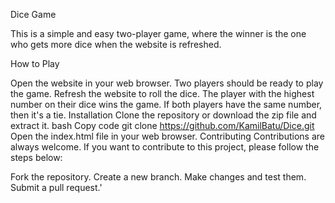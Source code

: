 

Dice Game

This is a simple and easy two-player game, where the winner is the one who gets more dice when the website is refreshed.

How to Play

Open the website in your web browser.
Two players should be ready to play the game.
Refresh the website to roll the dice.
The player with the highest number on their dice wins the game.
If both players have the same number, then it's a tie.
Installation
Clone the repository or download the zip file and extract it.
bash
Copy code
git clone https://github.com/KamilBatu/Dice.git
Open the index.html file in your web browser.
Contributing
Contributions are always welcome. If you want to contribute to this project, please follow the steps below:

Fork the repository.
Create a new branch.
Make changes and test them.
Submit a pull request.'
